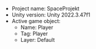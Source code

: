 <!-- UNITY CODE ASSIST INSTRUCTIONS START -->
- Project name: SpaceProjekt
- Unity version: Unity 2022.3.47f1
- Active game object:
  - Name: Player
  - Tag: Player
  - Layer: Default
<!-- UNITY CODE ASSIST INSTRUCTIONS END -->